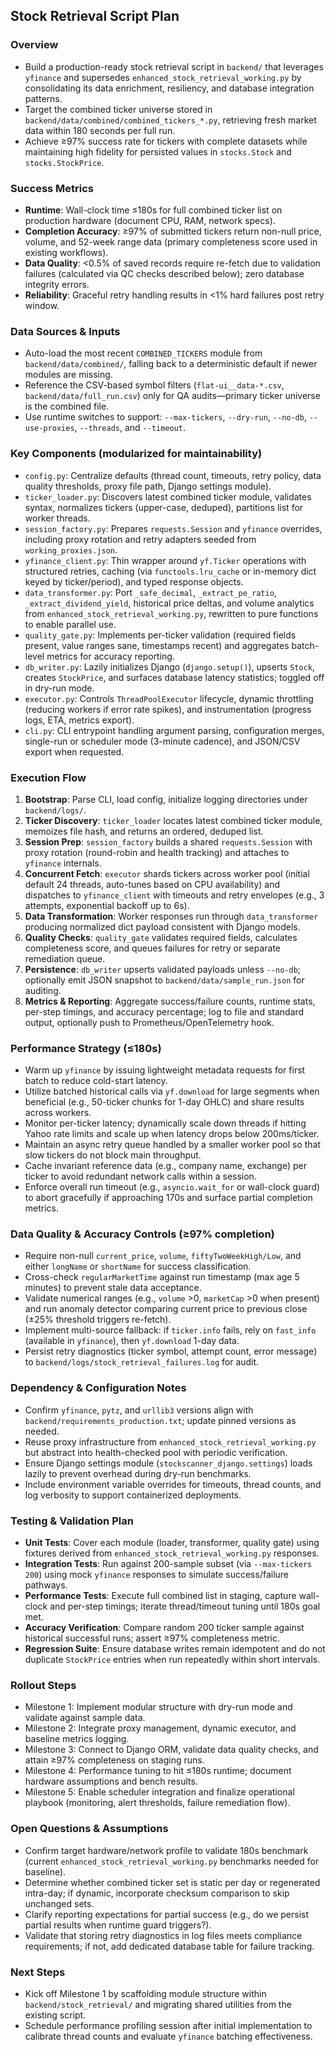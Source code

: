## Stock Retrieval Script Plan

### Overview
- Build a production-ready stock retrieval script in `backend/` that leverages `yfinance` and supersedes `enhanced_stock_retrieval_working.py` by consolidating its data enrichment, resiliency, and database integration patterns.
- Target the combined ticker universe stored in `backend/data/combined/combined_tickers_*.py`, retrieving fresh market data within 180 seconds per full run.
- Achieve ≥97% success rate for tickers with complete datasets while maintaining high fidelity for persisted values in `stocks.Stock` and `stocks.StockPrice`.

### Success Metrics
- **Runtime**: Wall-clock time ≤180s for full combined ticker list on production hardware (document CPU, RAM, network specs).
- **Completion Accuracy**: ≥97% of submitted tickers return non-null price, volume, and 52-week range data (primary completeness score used in existing workflows).
- **Data Quality**: <0.5% of saved records require re-fetch due to validation failures (calculated via QC checks described below); zero database integrity errors.
- **Reliability**: Graceful retry handling results in <1% hard failures post retry window.

### Data Sources & Inputs
- Auto-load the most recent `COMBINED_TICKERS` module from `backend/data/combined/`, falling back to a deterministic default if newer modules are missing.
- Reference the CSV-based symbol filters (`flat-ui__data-*.csv`, `backend/data/full_run.csv`) only for QA audits—primary ticker universe is the combined file.
- Use runtime switches to support: `--max-tickers`, `--dry-run`, `--no-db`, `--use-proxies`, `--threads`, and `--timeout`.

### Key Components (modularized for maintainability)
- `config.py`: Centralize defaults (thread count, timeouts, retry policy, data quality thresholds, proxy file path, Django settings module).
- `ticker_loader.py`: Discovers latest combined ticker module, validates syntax, normalizes tickers (upper-case, deduped), partitions list for worker threads.
- `session_factory.py`: Prepares `requests.Session` and `yfinance` overrides, including proxy rotation and retry adapters seeded from `working_proxies.json`.
- `yfinance_client.py`: Thin wrapper around `yf.Ticker` operations with structured retries, caching (via `functools.lru_cache` or in-memory dict keyed by ticker/period), and typed response objects.
- `data_transformer.py`: Port `_safe_decimal`, `_extract_pe_ratio`, `_extract_dividend_yield`, historical price deltas, and volume analytics from `enhanced_stock_retrieval_working.py`, rewritten to pure functions to enable parallel use.
- `quality_gate.py`: Implements per-ticker validation (required fields present, value ranges sane, timestamps recent) and aggregates batch-level metrics for accuracy reporting.
- `db_writer.py`: Lazily initializes Django (`django.setup()`), upserts `Stock`, creates `StockPrice`, and surfaces database latency statistics; toggled off in dry-run mode.
- `executor.py`: Controls `ThreadPoolExecutor` lifecycle, dynamic throttling (reducing workers if error rate spikes), and instrumentation (progress logs, ETA, metrics export).
- `cli.py`: CLI entrypoint handling argument parsing, configuration merges, single-run or scheduler mode (3-minute cadence), and JSON/CSV export when requested.

### Execution Flow
1. **Bootstrap**: Parse CLI, load config, initialize logging directories under `backend/logs/`.
2. **Ticker Discovery**: `ticker_loader` locates latest combined ticker module, memoizes file hash, and returns an ordered, deduped list.
3. **Session Prep**: `session_factory` builds a shared `requests.Session` with proxy rotation (round-robin and health tracking) and attaches to `yfinance` internals.
4. **Concurrent Fetch**: `executor` shards tickers across worker pool (initial default 24 threads, auto-tunes based on CPU availability) and dispatches to `yfinance_client` with timeouts and retry envelopes (e.g., 3 attempts, exponential backoff up to 6s).
5. **Data Transformation**: Worker responses run through `data_transformer` producing normalized dict payload consistent with Django models.
6. **Quality Checks**: `quality_gate` validates required fields, calculates completeness score, and queues failures for retry or separate remediation queue.
7. **Persistence**: `db_writer` upserts validated payloads unless `--no-db`; optionally emit JSON snapshot to `backend/data/sample_run.json` for auditing.
8. **Metrics & Reporting**: Aggregate success/failure counts, runtime stats, per-step timings, and accuracy percentage; log to file and standard output, optionally push to Prometheus/OpenTelemetry hook.

### Performance Strategy (≤180s)
- Warm up `yfinance` by issuing lightweight metadata requests for first batch to reduce cold-start latency.
- Utilize batched historical calls via `yf.download` for large segments when beneficial (e.g., 50-ticker chunks for 1-day OHLC) and share results across workers.
- Monitor per-ticker latency; dynamically scale down threads if hitting Yahoo rate limits and scale up when latency drops below 200ms/ticker.
- Maintain an async retry queue handled by a smaller worker pool so that slow tickers do not block main throughput.
- Cache invariant reference data (e.g., company name, exchange) per ticker to avoid redundant network calls within a session.
- Enforce overall run timeout (e.g., `asyncio.wait_for` or wall-clock guard) to abort gracefully if approaching 170s and surface partial completion metrics.

### Data Quality & Accuracy Controls (≥97% completion)
- Require non-null `current_price`, `volume`, `fiftyTwoWeekHigh/Low`, and either `longName` or `shortName` for success classification.
- Cross-check `regularMarketTime` against run timestamp (max age 5 minutes) to prevent stale data acceptance.
- Validate numerical ranges (e.g., `volume` >0, `marketCap` >0 when present) and run anomaly detector comparing current price to previous close (±25% threshold triggers re-fetch).
- Implement multi-source fallback: if `ticker.info` fails, rely on `fast_info` (available in `yfinance`), then `yf.download` 1-day data.
- Persist retry diagnostics (ticker symbol, attempt count, error message) to `backend/logs/stock_retrieval_failures.log` for audit.

### Dependency & Configuration Notes
- Confirm `yfinance`, `pytz`, and `urllib3` versions align with `backend/requirements_production.txt`; update pinned versions as needed.
- Reuse proxy infrastructure from `enhanced_stock_retrieval_working.py` but abstract into health-checked pool with periodic verification.
- Ensure Django settings module (`stockscanner_django.settings`) loads lazily to prevent overhead during dry-run benchmarks.
- Include environment variable overrides for timeouts, thread counts, and log verbosity to support containerized deployments.

### Testing & Validation Plan
- **Unit Tests**: Cover each module (loader, transformer, quality gate) using fixtures derived from `enhanced_stock_retrieval_working.py` responses.
- **Integration Tests**: Run against 200-sample subset (via `--max-tickers 200`) using mock `yfinance` responses to simulate success/failure pathways.
- **Performance Tests**: Execute full combined list in staging, capture wall-clock and per-step timings; iterate thread/timeout tuning until 180s goal met.
- **Accuracy Verification**: Compare random 200 ticker sample against historical successful runs; assert ≥97% completeness metric.
- **Regression Suite**: Ensure database writes remain idempotent and do not duplicate `StockPrice` entries when run repeatedly within short intervals.

### Rollout Steps
- Milestone 1: Implement modular structure with dry-run mode and validate against sample data.
- Milestone 2: Integrate proxy management, dynamic executor, and baseline metrics logging.
- Milestone 3: Connect to Django ORM, validate data quality checks, and attain ≥97% completeness on staging runs.
- Milestone 4: Performance tuning to hit ≤180s runtime; document hardware assumptions and bench results.
- Milestone 5: Enable scheduler integration and finalize operational playbook (monitoring, alert thresholds, failure remediation flow).

### Open Questions & Assumptions
- Confirm target hardware/network profile to validate 180s benchmark (current `enhanced_stock_retrieval_working.py` benchmarks needed for baseline).
- Determine whether combined ticker set is static per day or regenerated intra-day; if dynamic, incorporate checksum comparison to skip unchanged sets.
- Clarify reporting expectations for partial success (e.g., do we persist partial results when runtime guard triggers?).
- Validate that storing retry diagnostics in log files meets compliance requirements; if not, add dedicated database table for failure tracking.

### Next Steps
- Kick off Milestone 1 by scaffolding module structure within `backend/stock_retrieval/` and migrating shared utilities from the existing script.
- Schedule performance profiling session after initial implementation to calibrate thread counts and evaluate `yfinance` batching effectiveness.
